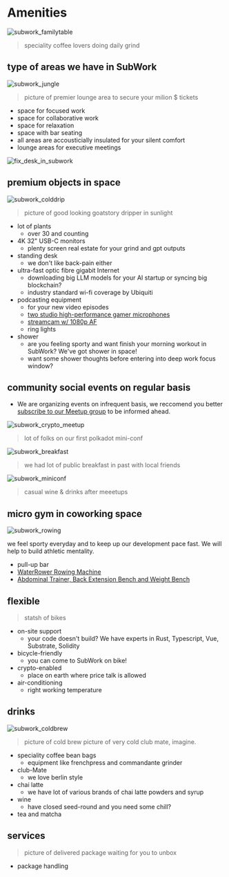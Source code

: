 # Amenities

![subwork_familytable](./pics/subwork_familytable.png)
> speciality coffee lovers doing daily grind

type of areas we have in SubWork
---
![subwork_jungle](pics/subwork_hero.png)

> picture of premier lounge area to secure your milion $ tickets
- space for focused work
- space for collaborative work
- space for relaxation
- space with bar seating
- all areas are accousticially insulated for your silent comfort
- lounge areas for executive meetings

![fix_desk_in_subwork](pics/subwork_flexdesk.jpeg)

premium objects in space
---
![subwork_colddrip](pics/subwork_colddrip.jpg)

> picture of good looking goatstory dripper in sunlight 

- lot of plants 
  - over 30 and counting
- 4K 32" USB-C monitors 
  - plenty screen real estate for your grind and gpt outputs
- standing desk
  - we don't like back-pain either
- ultra-fast optic fibre gigabit Internet
  - downloading big LLM models for your AI startup or syncing big blockchain?
  - industry standard wi-fi coverage by Ubiquiti
- podcasting equipment
  - for your new video episodes
  - [two studio high-performance gamer microphones](https://hyperx.com/products/hyperx-quadcast-s-usb-microphone?variant=41031692058781)
  - [streamcam w/ 1080p AF](https://www.logitech.com/en-ch/products/webcams/streamcam.960-001281.html)
  - ring lights
- shower
  - are you feeling sporty and want finish your morning workout in SubWork? We've got shower in space!
  - want some shower thoughts before entering into deep work focus window?


community social events on regular basis
---
- We are organizing events on infrequent basis, we reccomend you better [subscribe to our Meetup group](https://www.meetup.com/subwork/) to be informed ahead.

![subwork_crypto_meetup](pics/subwork_meetup.png)
> lot of folks on our first polkadot mini-conf

![subwork_breakfast](pics/subwork_breakfast.jpg)

> we had lot of public breakfast in past with local friends


![subwork_miniconf](pics/subwork_miniconf.png)

> casual wine & drinks after meeetups

micro gym in coworking space
---
![subwork_rowing](pics/subwork_rowing.jpg)

we feel sporty everyday and to keep up our development pace fast. We will help to build athletic mentality.
- pull-up bar 
- [WaterRower Rowing Machine](https://www.nohrd.com/us/waterrower/)
- [Abdominal Trainer, Back Extension Bench and Weight Bench](https://www.nohrd.com/us/triatrainer/)

flexible
---

> statsh of bikes 

- on-site support 
  - your code doesn't build? We have experts in Rust, Typescript, Vue, Substrate, Solidity
- bicycle-friendly
  - you can come to SubWork on bike!
- crypto-enabled
  - place on earth where price talk is allowed
- air-conditioning
  - right working temperature

drinks 
---

![subwork_coldbrew](pics/subwork_coldbrew.jpg)

> picture of cold brew 
> picture of very cold club mate, imagine.

- speciality coffee bean bags
  - equipment like frenchpress and commandante grinder
- club-Mate
  - we love berlin style
- chai latte 
  - we have lot of various brands of chai latte powders and syrup
- wine
  - have closed seed-round and you need some chill?
- tea and matcha

services
---

> picture of delivered package waiting for you to unbox

- package handling 